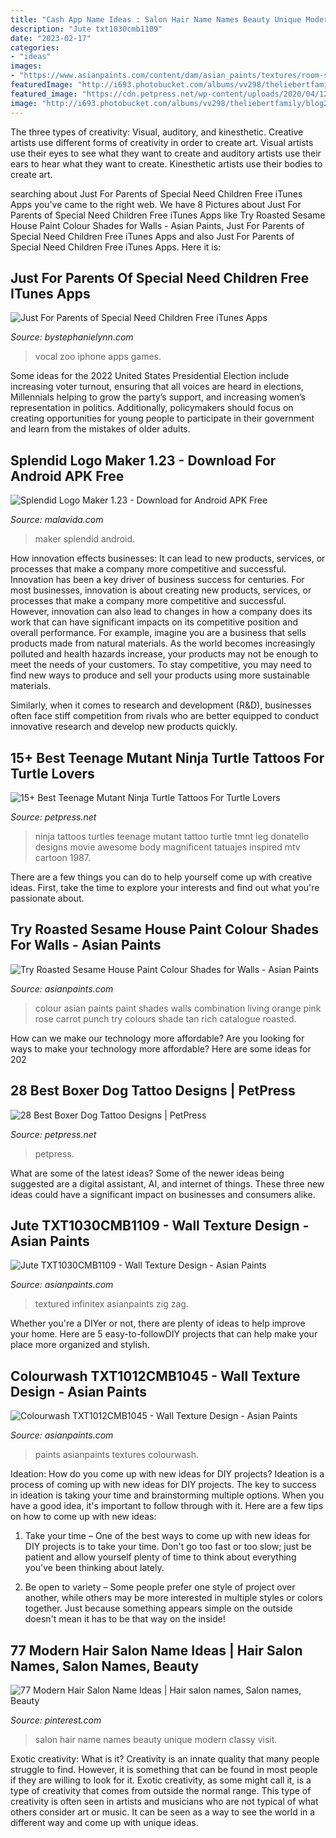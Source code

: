 ```yaml
---
title: "Cash App Name Ideas : Salon Hair Name Names Beauty Unique Modern Classy Visit"
description: "Jute txt1030cmb1109"
date: "2023-02-17"
categories:
- "ideas"
images:
- "https://www.asianpaints.com/content/dam/asian_paints/textures/room-shots/interior-texture-room-shots-asian-paints-TXT1030CMB1109.jpg"
featuredImage: "http://i693.photobucket.com/albums/vv298/theliebertfamily/blog2/1a7e788c.jpg"
featured_image: "https://cdn.petpress.net/wp-content/uploads/2020/04/12012549/teenage-mutant-ninja-turtle-tattoo-leg-idea.jpg"
image: "http://i693.photobucket.com/albums/vv298/theliebertfamily/blog2/1a7e788c.jpg"
---
```



The three types of creativity: Visual, auditory, and kinesthetic.
Creative artists use different forms of creativity in order to create art. Visual artists use their eyes to see what they want to create and auditory artists use their ears to hear what they want to create. Kinesthetic artists use their bodies to create art.

	

		
searching about Just For Parents of Special Need Children Free iTunes Apps you've came to the right web. We have 8 Pictures about Just For Parents of Special Need Children Free iTunes Apps like Try Roasted Sesame House Paint Colour Shades for Walls - Asian Paints, Just For Parents of Special Need Children Free iTunes Apps and also Just For Parents of Special Need Children Free iTunes Apps. Here it is:
		
    
## Just For Parents Of Special Need Children Free ITunes Apps

<img loading=lazy src="http://i693.photobucket.com/albums/vv298/theliebertfamily/blog2/1a7e788c.jpg" onerror="this.onerror=null;this.src='https://tse4.mm.bing.net/th?id=OIP.N32sj5g6aSgSF7YHdqmPpAAAAA&amp;pid=15.1';" alt="Just For Parents of Special Need Children Free iTunes Apps">

_Source: bystephanielynn.com_

>vocal zoo iphone apps games. 

	

Some ideas for the 2022 United States Presidential Election include increasing voter turnout, ensuring that all voices are heard in elections, Millennials helping to grow the party’s support, and increasing women’s representation in politics. Additionally, policymakers should focus on creating opportunities for young people to participate in their government and learn from the mistakes of older adults.

    
## Splendid Logo Maker 1.23 - Download For Android APK Free

<img loading=lazy src="https://imag.malavida.com/mvimgbig/download-fs/splendid-logo-maker-30311-8.jpg" onerror="this.onerror=null;this.src='https://tse3.mm.bing.net/th?id=OIP.XqZcVlNFPdWlSiqgCm853gHaPo&amp;pid=15.1';" alt="Splendid Logo Maker 1.23 - Download for Android APK Free">

_Source: malavida.com_

>maker splendid android. 

	

How innovation effects businesses: It can lead to new products, services, or processes that make a company more competitive and successful.
Innovation has been a key driver of business success for centuries. For most businesses, innovation is about creating new products, services, or processes that make a company more competitive and successful. However, innovation can also lead to changes in how a company does its work that can have significant impacts on its competitive position and overall performance.
For example, imagine you are a business that sells products made from natural materials. As the world becomes increasingly polluted and health hazards increase, your products may not be enough to meet the needs of your customers. To stay competitive, you may need to find new ways to produce and sell your products using more sustainable materials.

Similarly, when it comes to research and development (R&D), businesses often face stiff competition from rivals who are better equipped to conduct innovative research and develop new products quickly.

    
## 15+ Best Teenage Mutant Ninja Turtle Tattoos For Turtle Lovers

<img loading=lazy src="https://cdn.petpress.net/wp-content/uploads/2020/04/12012549/teenage-mutant-ninja-turtle-tattoo-leg-idea.jpg" onerror="this.onerror=null;this.src='https://tse3.mm.bing.net/th?id=OIP.MWq6GyebC1hNd8S0KgHj9QHaJ6&amp;pid=15.1';" alt="15+ Best Teenage Mutant Ninja Turtle Tattoos For Turtle Lovers">

_Source: petpress.net_

>ninja tattoos turtles teenage mutant tattoo turtle tmnt leg donatello designs movie awesome body magnificent tatuajes inspired mtv cartoon 1987. 

	

There are a few things you can do to help yourself come up with creative ideas. First, take the time to explore your interests and find out what you're passionate about.

    
## Try Roasted Sesame House Paint Colour Shades For Walls - Asian Paints

<img loading=lazy src="https://www.asianpaints.com/content/dam/asian_paints/colours/room-shots/reds-oranges-colour-shade-asian-paints-7975.jpg" onerror="this.onerror=null;this.src='https://tse2.mm.bing.net/th?id=OIP.5M6RbOKkrFRExmfg85GQEwHaFW&amp;pid=15.1';" alt="Try Roasted Sesame House Paint Colour Shades for Walls - Asian Paints">

_Source: asianpaints.com_

>colour asian paints paint shades walls combination living orange pink rose carrot punch try colours shade tan rich catalogue roasted. 

	

How can we make our technology more affordable?
Are you looking for ways to make your technology more affordable? Here are some ideas for 202
    
## 28 Best Boxer Dog Tattoo Designs | PetPress

<img loading=lazy src="https://cdn.petpress.net/wp-content/uploads/2020/02/12043938/traditional-boxer-dog-tattoo-shoulder-scaled.jpg" onerror="this.onerror=null;this.src='https://tse4.mm.bing.net/th?id=OIP.694g5IEeYXvCIgvU7ix4aAHaJ4&amp;pid=15.1';" alt="28 Best Boxer Dog Tattoo Designs | PetPress">

_Source: petpress.net_

>petpress. 

	

What are some of the latest ideas?
Some of the newer ideas being suggested are a digital assistant, AI, and internet of things. These three new ideas could have a significant impact on businesses and consumers alike.

    
## Jute TXT1030CMB1109 - Wall Texture Design - Asian Paints

<img loading=lazy src="https://www.asianpaints.com/content/dam/asian_paints/textures/room-shots/interior-texture-room-shots-asian-paints-TXT1030CMB1109.jpg" onerror="this.onerror=null;this.src='https://tse4.mm.bing.net/th?id=OIP.3UzzjynClfC8aSEb4-icXwHaGK&amp;pid=15.1';" alt="Jute TXT1030CMB1109 - Wall Texture Design - Asian Paints">

_Source: asianpaints.com_

>textured infinitex asianpaints zig zag. 

	

Whether you're a DIYer or not, there are plenty of ideas to help improve your home. Here are 5 easy-to-followDIY projects that can help make your place more organized and stylish.

    
## Colourwash TXT1012CMB1045 - Wall Texture Design - Asian Paints

<img loading=lazy src="https://www.asianpaints.com/content/dam/asian_paints/textures/room-shots/interior-texture-room-shots-asian-paints-TXT1012CMB1045.jpg" onerror="this.onerror=null;this.src='https://tse4.mm.bing.net/th?id=OIP.Rd6XdTzHevoyhh-j6kgCqAHaGK&amp;pid=15.1';" alt="Colourwash TXT1012CMB1045 - Wall Texture Design - Asian Paints">

_Source: asianpaints.com_

>paints asianpaints textures colourwash. 

	

Ideation: How do you come up with new ideas for DIY projects?
Ideation is a process of coming up with new ideas for DIY projects. The key to success in ideation is taking your time and brainstorming multiple options. When you have a good idea, it's important to follow through with it. Here are a few tips on how to come up with new ideas:
1. Take your time – One of the best ways to come up with new ideas for DIY projects is to take your time. Don't go too fast or too slow; just be patient and allow yourself plenty of time to think about everything you've been thinking about lately.

2. Be open to variety – Some people prefer one style of project over another, while others may be more interested in multiple styles or colors together. Just because something appears simple on the outside doesn't mean it has to be that way on the inside!


    
## 77 Modern Hair Salon Name Ideas | Hair Salon Names, Salon Names, Beauty

<img loading=lazy src="https://i.pinimg.com/736x/35/1a/0a/351a0a85b6b5b609c7f0e8dfa7f52eb5.jpg" onerror="this.onerror=null;this.src='https://tse3.mm.bing.net/th?id=OIP.ofwZRSNIfcUQxj9iZL6fIwHaLG&amp;pid=15.1';" alt="77 Modern Hair Salon Name Ideas | Hair salon names, Salon names, Beauty">

_Source: pinterest.com_

>salon hair name names beauty unique modern classy visit. 

	

Exotic creativity: What is it?
Creativity is an innate quality that many people struggle to find. However, it is something that can be found in most people if they are willing to look for it. Exotic creativity, as some might call it, is a type of creativity that comes from outside the normal range. This type of creativity is often seen in artists and musicians who are not typical of what others consider art or music. It can be seen as a way to see the world in a different way and come up with unique ideas.

